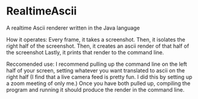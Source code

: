 # RealtimeAscii
A realtime Ascii renderer written in the Java language

How it operates:
Every frame, it takes a screenshot.
Then, it isolates the right half of the screenshot.
Then, it creates an ascii render of that half of the screenshot
Lastly, it prints that render to the command line.

Reccomended use:
I recommend pulling up the command line on the left half of your screen, setting whatever you want translated to ascii on the right half (I find that a live camera feed is pretty fun. I did this by setting up a zoom meeting of only me.) Once you have both pulled up, compiling the program and running it should produce the render in the command line.
